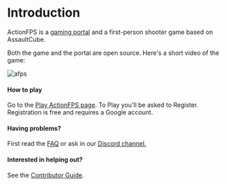 # Introduction

ActionFPS is a [gaming portal](https://actionfps.com/) and a first-person shooter game based on AssaultCube.

Both the game and the portal are open source. Here's a short video of the game:

![afps](https://cloud.githubusercontent.com/assets/7859727/22341064/cf58a7c4-e3ef-11e6-9350-bc6f8ae4647a.gif)

#### How to play

Go to the [Play ](https://actionfps.com/play/ "ActionFPS Play page")[ActionFPS page](https://actionfps.com/play/ "ActionFPS Play page"). To Play you'll be asked to Register. Registration is free and requires a Google account.

#### Having problems?

First read the [FAQ](/Frequently-Asked-Questions.md) or ask in our [Discord channel.](https://discord.gg/HYHku8C)

#### Interested in helping out?

See the [Contributor Guide](/Contributor-Guide.md).



